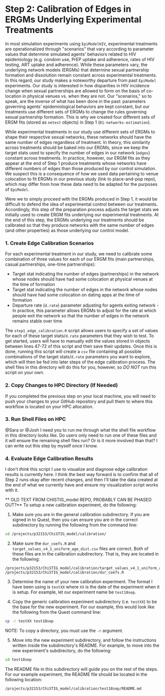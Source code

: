 # Step 2: Calibration of Edges in ERGMs Underlying Experimental Treatments

In most simulation experiments using `EpiModelHIV`, experimental treatments are operationalized through "scenarios" that vary according to parameter values that determine simulated agents' behaviors related to HIV epidemiology (e.g. condom use, PrEP uptake and adherence, rates of HIV testing, ART uptake and adherence). While these parameters vary, the underlying network models (ERGMs) that determine sexual partnership formation and dissolution remain constant across experimental treatments. In this regard, our study makes a noteworthy departure from past `EpiModel` experiments. Our study is interested in how disparities in HIV incidence change when sexual partnerships are allowed to form on the basis of co-location in physical venues vs. when they are not. Our "scenarios," so to speak, are the inverse of what has been done in the past: parameters governing agents' epidemiological behaviors are kept constant, but our treatments use different sets of ERGMs to change the rules governing sexual partnership formation. This is why we created four different sets of ERGM fits (stored as `netest` objects) in Step 1 (`01-networks-estimation`).

While experimental treatments in our study use different sets of ERGMs to shape their respective sexual networks, these networks should have the same number of edges regardless of treatment. In theory, this similarity across treatments should be baked into our ERGMs, since we keep the target stats used to specify the number of edges in our network (`edges`) constant across treatments. In practice, however, our ERGM fits as they appear at the end of Step 1 produce treatments whose networks have different numbers of edges than those produced by our control simulation. We suspect this is a consequence of how we used data pertaining to venue colocation to fit ERGMs in our previous study (link to place-and-pop repo), which may differ from how these data need to be adapted for the purposes of `EpiModel`.

Were we to simply proceed with the ERGMs produced in Step 1, it would be difficult to defend the idea of experimental control between our treatments. Accordingly, this step of the preparation process adjusts the target stats we initially used to create ERGM fits underlying our experimental treatments. At the end of this step, the ERGMs underlying our treatments should be calibrated so that they produce networks with the same number of edges (and other properties) as those underlying our control model.

### 1. Create Edge Calibration Scenarios

For each experimental treatment in our study, we need to calibrate some combination of three values for each of our ERGM fits (main partnerships, casual partnerships, one-time partnerships):

- Target stat indicating the number of edges (partnerships) in the network whose nodes should have had some colocation at physical venues at the time of formation
- Target stat indicating the number of edges in the network whose nodes should have had some colocation on dating apps at the time of formation
- Departure rate (`d.rate`) parameter adjusting for agents exiting network - In practice, this parameter allows ERGMs to adjust for the rate at which people exit the network so that the number of edges in the network remains stable over time

The `step1_edge_calibration.R` script allows users to specify a set of values for each of these target stats/`d.rate` parameters that they wish to test. To get started, users will have to manually edit the values stored in objects between lines 47-72 of this script and then save their updates. Once this is done, running this script will create a `csv` file containing all possible combinations of the target stats/`d.rate` parameters you want to explore, which will then be fed into later steps of the edge calibration process. The shell files in this directory will do this for you, however, so *DO NOT* run this script on your own.

### 2. Copy Changes to HPC Directory (If Needed)

If you completed the previous step on your local machine, you will need to push your changes to your GitHub repository and pull them to where this workflow is located on your HPC allocation.

### 3. Run Shell Files on HPC

@Sara or @Josh I need you to run me through what the shell file workflow in this directory looks like. Do users only need to run one of these files and it will ensure the remaining shell files run? Or is it more involved than that? I can write out this step by myself once I know.

### 4. Evaluate Edge Calibration Results

I don't *think* this script I use to visualize and diagnose edge calibration results is currently here. I think the best way forward is to confirm that all of Step 2 runs okay after recent changes, and then I'll take the data created at the end of what we currently have and ensure my visualization script works with it. 







** OLD TEXT FROM CHISTIG_model REPO, PROBABLY CAN BE PHASED OUT?**
To setup a new calibration experiment, do the following:

1. Make sure you are in the general calibration subdirectory. If you are signed in to Quest, then you can ensure you are in the correct subdirectory by running the following from the command line:
```sh
cd /projects/p32153/ChiSTIG_model/calibration/
```

2. Make sure the `dur_coefs.R` and `target_values_v4_1_uniform_age_dist.csv` files are correct. Both of these files are in the calibration subdirectory. That is, they are located in the following:
```
/projects/p32153/ChiSTIG_model/calibration/target_values_v4_1_uniform_age_dist.csv
/projects/p32153/ChiSTIG_model/calibration/dur_coefs.R
```

3. Determine the name of your new calibration experiment. The format I have been using is `testXX` where `XX` is the date of the experiment when it is setup. For example, let our experiment name be `test18sep`.


4. Copy the generic calibration experiment subdirectory (i.e. `testXX`) to be the base for the new experiment. For our example, this would look like the following from the Quest command line:
```sh
cp -r testXX test18sep
```

NOTE: To copy a directory, you must use the `-r` argument. 


5. Move into the new experiment subdirectory, and follow the instructions written inside the subdirectory's README. For example, to move into the new experiment's subdirectory, do the following:
```sh
cd test18sep
```

The README file in this subdirectory will guide you on the rest of the steps. For our example experiment, the README file should be located in the following location:
```
/projects/p32153/ChiSTIG_model/calibration/test18sep/README.md
```

